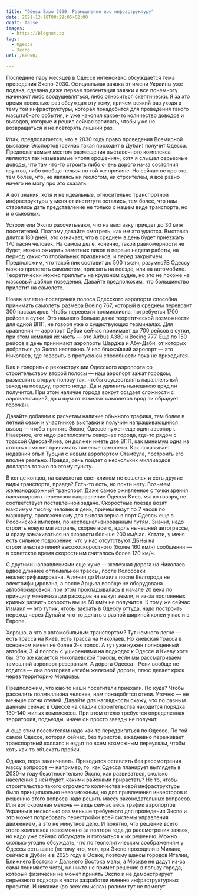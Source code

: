 ```yaml
---
title: "Odesa Expo 2030: Размышления про инфраструктуру"
date: 2021-12-18T00:29:05+02:00
draft: false
images:
  - https://blognot.co
tags:
  - Одесса
  - Экспо
url: /60950/

---
```

Последние пару месяцев в Одессе интенсивно обсуждается тема проведения Экспо-2030. Официальная заявка от имени Украины уже подана, сделана даже первая презентация заявки и все понемногу начинают либо воодушевляться, либо относиться скептически. Я за это время несколько раз обсуждал эту тему, причем всякий раз уходя в тему той инфраструктуры, которая понадобится для проведения такого масштабного события, и уже накопил какое-то количество доводов и выводов, которые и решил сейчас записать, чтобы уже не возвращаться и не повторять лишний раз. 

Итак, предполагается, что в 2030 году право проведения Всемирной выставки Экспортов (сейчас такая проходит в Дубаи) получит Одесса. Предполагаемым местом размещения выставочного комплекса являются так называемые «поля орошения», хотя я слышал серьезные доводы, что там что-то строить либо очень дорого из-за состояния грунтов, либо вообще нельзя по той же причине. Но сейчас не про это, тем более, что, не являясь ни геологом, ни строителем, я все равно ничего не могу про это сказать.

А вот знания, хотя и не идеальные, относительно транспортной инфраструктуры у меня от института остались, тем более, что нам старались дать представление не только о нашем виде транспорта, но и о смежных. 

Устроители Экспо рассчитывают, что на выставку приедет до 30 млн посетителей. Поэтому давайте смотреть, как им это удастся. Выставка длится 180 дней, это означает, что в среднем в день будет приезжать 170 тысяч человек. На самом деле, конечно, такой равномерности не будет, можно ожидать заметных пиков в первые недели работы, на период каких-то глобальных праздников, и перед закрытием. Предположим, что такой пик составит до 500 тысяч, разумно?В Одессу можно прилететь самолетом, приехать на поезде, или на автомобиле. Теоретически можно приплыть на круизном судне, но это не похоже на массовый шаблон поведения. Давайте предположим, что большинство прилетит на самолете.

Новая взлетно-посадочная полоса Одесского аэропорта способна принимать самолеты размера Boeing 767, который в среднем перевозит 300 пассажиров. Чтобы перевезти полмиллиона, потребуется 1700 рейсов в сутки. Это намного больше даже теоретической возможности для одной ВПП, не говоря уже о существующих терминалах. Для сравнения — аэропорт Дубаи сейчас принимает до 700 рейсов в сутки, при этом немалая их часть — это Airbus A380 и Boeing 777. Еще по 150 рейсов в день принимают аэропорты Шарджа и Абу-Даби, от которых добраться до Экспо несложно. У нас ближайший аэропорт — это Николаев, где говорить о пропускной способности пока не приходится. 

Как и говорить о реконструкции Одесского аэропорта со строительством второй полосы — наш аэропорт зажат городом, разместить вторую полосу так, чтобы осуществлять параллельный заход на посадку, просто негде. Да и удлинить нынешнюю вряд ли получится. При этом наличие города вокруг создает сложности с аэронавигацией, да и шум от тяжелых самолетов вряд ли обрадует горожан. 

Давайте добавим к расчетам наличие обычного трафика, тем более в летний сезон и участников выставки и получим напрашивающийся вывод — чтобы принять Экспо, Одессе нужен еще один аэропорт. Наверное, его надо расположить севернее города, где-то рядом с трассой Одесса-Киев, он должен иметь две ВПП, как минимум одна из которых сможет принимать тяжелые самолеты. Как показывает недавний опыт Турции с новым аэропортом Стамбула, построить его вполне реально. Правда, речь пойдет о нескольких миллиардов долларов только по этому пункту.

В конце концов, на самолетах свет клином не сошелся и есть другие виды транспорта, правда? Есть-то есть, но почти нету. Возьмем железнодорожный транспорт. Даже самое оживленное с точки зрения пассажирских перевозок направление Одесса-Киев, мягко говоря, не соответствует поставленной задаче. Скоростные поезда возят максимум тысячу человек в день, причем везут по 7 часов по маршруту, проложенному для вывоза зерна в порт Одессы еще в Российской империи, по неспециализированным путям. Значит, надо строить новую магистраль, скорее всего, вдоль нынешней автотрассы, и сразу замахиваться на скорости больше 200 км/час. Кстати, у меня есть сильное подозрение, что у нас отсутствуют ДБНы на строительство линий высокоскоростного (более 160 км/ч) сообщения — в советское время скоростным считалось более 120 км/ч.

С другими направлениями еще хуже — железная дорога на Николаев вдвое длиннее оптимальной трассы, после Колосовки неэлектрифицирована. А линия до Измаила после Белгорода не электрифицирована, а после Арцыза вообще не оборудована автоблокировкой, при этом прокладывалась в начале 20 века по принципу минимизации расходов на выкуп земли, и из-за постоянных кривых развить скорость выше 60 км/ч не получится. К тому же сейчас Измаил — это тупик, чтобы заехать в Одессу оттуда, надо построить переход через Дунай и что-то делать с разной шириной колеи у нас и в Европе.

Хорошо, а что с автомобильным транспортом? Тут немного легче — есть трасса на Киев, есть трасса на Николаев. Но киевская трасса в основном имеет не более 2-х полос. А тут уже нужен полноценный автобан, 3-4 полосы с уширениями на подходах к Одессе и Киеву хотя бы. Это же касается Николаевской трассы, если мы рассматриваем тамошний аэропорт резервным. А дорога Одесса—Рени вообще не годится — она повторяет изгибы железной дороги, плюс делает крюк через территорию Молдовы. 

Предположим, что как-то наши посетители приехали. Но куда? Чтобы расселить полмиллиона человек, нам понадобятся отели. Уточню — не меньше сотни отелей. Давайте для наглядности скажу, что по разным данным сейчас в Одессе на стадии строительства находится порядка 130-140 жилых комплексов. При этом отелю требуется определенная территория, подъезды, иначе он просто звезды не получит. 

А еще этим посетителям надо как-то передвигаться по Одессе. По той самой Одессе, которая сейчас, без туристов, ежедневно переживает транспортный коллапс и ездит по всем возможным переулкам, чтобы хоть как-то объехать пробки. 

Однако, пора заканчивать. Приходится оставлять без рассмотрения массу вопросов — например, то, как Одесса планирует выглядеть в 2030-м году безотносительно Экспо, как развиваться, сколько населения в ней будет, какими районами прирастать? Не то, чтобы строительство такого огромного количества новой инфраструктуры было принципиально невозможным, но для привлечения инвесторов к решению этого вопроса надо решить массу законодательных вопросов. Или вот скромная мелочь — ведь сейчас весь трафик аэропортов Украины в несколько раз меньше требуемого для проведения Экспо и это может потребовать перестройки всей системы управления движением, а это не минутное дело. И понятно, что решение всего этого комплекса невозможно за полтора года до рассмотрения заявок, но надо уже сейчас обсуждать и готовиться к их решению. Можно сколько угодно обсуждать, что по геополитическим соображениям у Одессы есть шанс (потому что, мол, три Экспо проходили в Милане, сейчас в Дубаи и в 2025 году в Осаке, поэтому шансы городов Италии, Ближнего Востока и Дальнего Востока малы, а Москве не дадут из-за сами понимаете чего), но никто не примет решение в пользу города, который физически не может принять Экспо и не демонстрирует серьезного подхода в части разработки именно инфраструктурных проектов. И никакие (во всех смыслах) ролики тут не помогут.